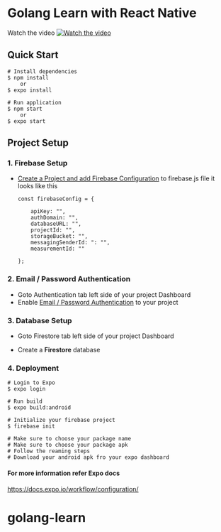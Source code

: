 # Golang Learn with React Native
Watch the video
[![Watch the video](https://i9.ytimg.com/vi/x4_dZDtGhZA/mq1.jpg?sqp=COiNsIcG&rs=AOn4CLCEXVy97zSmB4WextltXVceWpUFBQ)](https://www.youtube.com/watch?v=x4_dZDtGhZA)

## Quick Start

    # Install dependencies
    $ npm install
        or
    $ expo install

    # Run application
    $ npm start
        or
    $ expo start

## Project Setup

### 1. Firebase Setup

- [ Create a Project and add Firebase Configuration](https://firebase.google.com/docs/web/setup) to
  firebase.js file it looks like this

  ```
  const firebaseConfig = {

      apiKey: "",
      authDomain: "",
      databaseURL: "",
      projectId: "",
      storageBucket: "",
      messagingSenderId: ": "",
      measurementId: ""

  };
  ```

### 2. Email / Password Authentication

- Goto Authentication tab left side of your project Dashboard
- Enable [Email / Password Authentication](https://firebase.google.com/docs/auth/web/password-auth) to your project

### 3. Database Setup

- Goto Firestore tab left side of your project Dashboard

- Create a **Firestore** database

### 4. Deployment

    # Login to Expo
    $ expo login

    # Run build
    $ expo build:android

    # Initialize your firebase project
    $ firebase init

    # Make sure to choose your package name
    # Make sure to choose your package apk
    # Follow the reaming steps
    # Download your android apk fro your expo dashboard

#### For more information refer Expo docs

https://docs.expo.io/workflow/configuration/
# golang-learn
